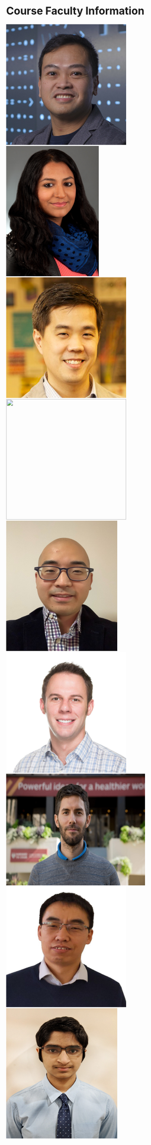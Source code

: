 # Course Faculty Information
<img src="Headshot_Pictures/leo.jpg" width="324" height="324">
<img src="Headshot_Pictures/Majumder_Maia.jpg" width="250" height="350">
<img src="Headshot_Pictures/ken.jpg" width="324" height="324">
<img src="Headshot_Pictures/Jay.png" width="324" height="324">
<img src="Headshot_Pictures/joel.png" width="300" height="350">
<img src="Headshot_Pictures/ned.jpg" width="324" height="324">
<img src="Headshot_Pictures/Santiago.JPG" width="375" height="300">
<img src="Headshot_Pictures/yugang.png" width="324" height="324">
<img src="Headshot_Pictures/saketh.jpg" width="300" height="350">

